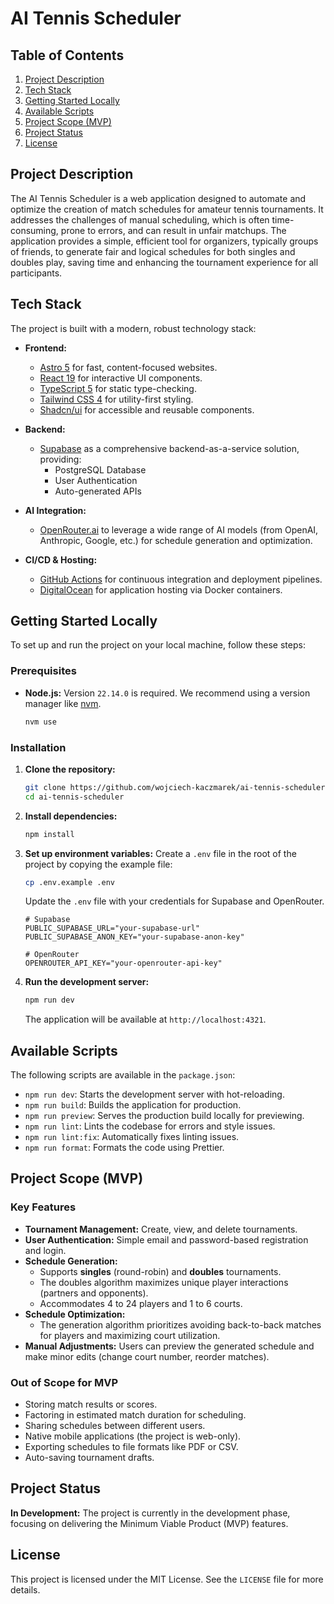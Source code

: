 # AI Tennis Scheduler

## Table of Contents
1. [Project Description](#project-description)
2. [Tech Stack](#tech-stack)
3. [Getting Started Locally](#getting-started-locally)
4. [Available Scripts](#available-scripts)
5. [Project Scope (MVP)](#project-scope-mvp)
6. [Project Status](#project-status)
7. [License](#license)

## Project Description

The AI Tennis Scheduler is a web application designed to automate and optimize the creation of match schedules for amateur tennis tournaments. It addresses the challenges of manual scheduling, which is often time-consuming, prone to errors, and can result in unfair matchups. The application provides a simple, efficient tool for organizers, typically groups of friends, to generate fair and logical schedules for both singles and doubles play, saving time and enhancing the tournament experience for all participants.

## Tech Stack

The project is built with a modern, robust technology stack:

- **Frontend:**
  - [Astro 5](https://astro.build/) for fast, content-focused websites.
  - [React 19](https://react.dev/) for interactive UI components.
  - [TypeScript 5](https://www.typescriptlang.org/) for static type-checking.
  - [Tailwind CSS 4](https://tailwindcss.com/) for utility-first styling.
  - [Shadcn/ui](https://ui.shadcn.com/) for accessible and reusable components.

- **Backend:**
  - [Supabase](https://supabase.io/) as a comprehensive backend-as-a-service solution, providing:
    - PostgreSQL Database
    - User Authentication
    - Auto-generated APIs

- **AI Integration:**
  - [OpenRouter.ai](https://openrouter.ai/) to leverage a wide range of AI models (from OpenAI, Anthropic, Google, etc.) for schedule generation and optimization.

- **CI/CD & Hosting:**
  - [GitHub Actions](https://github.com/features/actions) for continuous integration and deployment pipelines.
  - [DigitalOcean](https://www.digitalocean.com/) for application hosting via Docker containers.

## Getting Started Locally

To set up and run the project on your local machine, follow these steps:

### Prerequisites

- **Node.js:** Version `22.14.0` is required. We recommend using a version manager like [nvm](https://github.com/nvm-sh/nvm).
  ```bash
  nvm use
  ```

### Installation

1.  **Clone the repository:**
    ```bash
    git clone https://github.com/wojciech-kaczmarek/ai-tennis-scheduler.git
    cd ai-tennis-scheduler
    ```

2.  **Install dependencies:**
    ```bash
    npm install
    ```

3.  **Set up environment variables:**
    Create a `.env` file in the root of the project by copying the example file:
    ```bash
    cp .env.example .env
    ```
    Update the `.env` file with your credentials for Supabase and OpenRouter.
    ```env
    # Supabase
    PUBLIC_SUPABASE_URL="your-supabase-url"
    PUBLIC_SUPABASE_ANON_KEY="your-supabase-anon-key"

    # OpenRouter
    OPENROUTER_API_KEY="your-openrouter-api-key"
    ```

4.  **Run the development server:**
    ```bash
    npm run dev
    ```
    The application will be available at `http://localhost:4321`.

## Available Scripts

The following scripts are available in the `package.json`:

- `npm run dev`: Starts the development server with hot-reloading.
- `npm run build`: Builds the application for production.
- `npm run preview`: Serves the production build locally for previewing.
- `npm run lint`: Lints the codebase for errors and style issues.
- `npm run lint:fix`: Automatically fixes linting issues.
- `npm run format`: Formats the code using Prettier.

## Project Scope (MVP)

### Key Features

- **Tournament Management:** Create, view, and delete tournaments.
- **User Authentication:** Simple email and password-based registration and login.
- **Schedule Generation:**
  - Supports **singles** (round-robin) and **doubles** tournaments.
  - The doubles algorithm maximizes unique player interactions (partners and opponents).
  - Accommodates 4 to 24 players and 1 to 6 courts.
- **Schedule Optimization:**
  - The generation algorithm prioritizes avoiding back-to-back matches for players and maximizing court utilization.
- **Manual Adjustments:** Users can preview the generated schedule and make minor edits (change court number, reorder matches).

### Out of Scope for MVP

- Storing match results or scores.
- Factoring in estimated match duration for scheduling.
- Sharing schedules between different users.
- Native mobile applications (the project is web-only).
- Exporting schedules to file formats like PDF or CSV.
- Auto-saving tournament drafts.

## Project Status

**In Development:** The project is currently in the development phase, focusing on delivering the Minimum Viable Product (MVP) features.

## License

This project is licensed under the MIT License. See the `LICENSE` file for more details.
